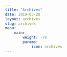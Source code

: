 ```yaml
---
title: "Archives"
date: 2019-05-28
layout: archives
slug: archives
menu:
    main:
        weight: -70
        params:
            icon: archives
---
```

